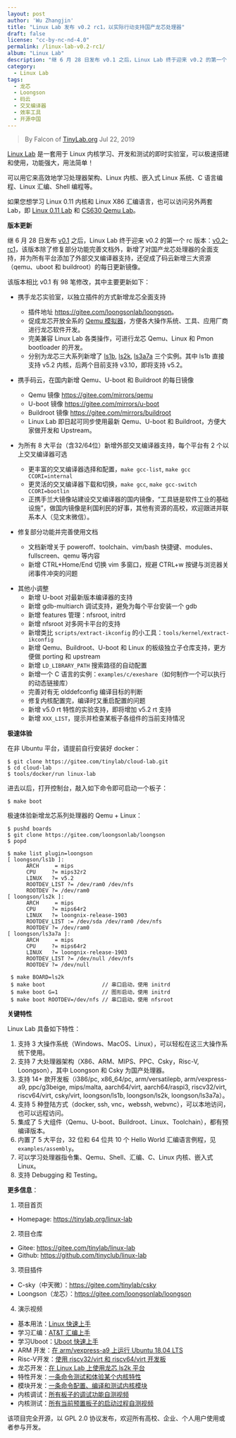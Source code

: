 ```yaml
---
layout: post
author: 'Wu Zhangjin'
title: "Linux Lab 发布 v0.2 rc1，以实际行动支持国产龙芯处理器"
draft: false
license: "cc-by-nc-nd-4.0"
permalink: /linux-lab-v0.2-rc1/
album: "Linux Lab"
description: "继 6 月 28 日发布 v0.1 之后，Linux Lab 终于迎来 v0.2 的第一个 rc 版本，该版本除了修复部分功能外，新增了国产龙芯处理器支持，并为所有平台添加了外部交叉编译器支持，并促成码云新增三大资源的每日更新镜像。"
category:
  - Linux Lab
tags:
  - 龙芯
  - Loongson
  - 码云
  - 交叉编译器
  - 效率工具
  - 开源中国
---
```


> By Falcon of [TinyLab.org][1]
> Jul 22, 2019

[Linux Lab](/linux-lab) 是一套用于 Linux 内核学习、开发和测试的即时实验室，可以极速搭建和使用，功能强大，用法简单！

可以用它来高效地学习处理器架构、Linux 内核、嵌入式 Linux 系统、C 语言编程、Linux 汇编、Shell 编程等。

如果您想学习 Linux 0.11 内核和 Linux X86 汇编语言，也可以访问另外两套 Lab，即 [Linux 0.11 Lab](/linux-0.11-lab) 和 [CS630 Qemu Lab](/cs630-qemu-lab)。

**版本更新**

继 6 月 28 日发布 [v0.1](https://gitee.com/tinylab/linux-lab/tree/v0.1/) 之后，Linux Lab 终于迎来 v0.2 的第一个 rc 版本：[v0.2-rc1](https://gitee.com/tinylab/linux-lab/tree/v0.2-rc1/)，该版本除了修复部分功能完善文档外，新增了对国产龙芯处理器的全面支持，并为所有平台添加了外部交叉编译器支持，还促成了码云新增三大资源（qemu、uboot 和 buildroot）的每日更新镜像。

该版本相比 v0.1 有 98 笔修改，其中主要更新如下：

  - 携手龙芯实验室，以独立插件的方式新增龙芯全面支持
    * 插件地址
      <https://gitee.com/loongsonlab/loongson>。
    * 促成龙芯开放全系的 [Qemu 模拟器](https://gitee.com/loongsonlab/qemu)，方便各大操作系统、工具、应用厂商进行龙芯软件开发。
    * 完美兼容 Linux Lab 各类操作，可进行龙芯 Qemu、Linux 和 Pmon bootloader 的开发。
    * 分别为龙芯三大系列新增了 [ls1b](http://showterm.io/3d02112bf9a98ed5879f6), [ls2k](http://showterm.io/1eca85a09775fd212d827), [ls3a7a](http://showterm.io/14efe5d0f2fa96168f355) 三个实例。其中 ls1b 直接支持 v5.2 内核，后两个目前支持 v3.10，即将支持 v5.2。

  - 携手码云，在国内新增 Qemu、U-boot 和 Buildroot 的每日镜像
    * Qemu 镜像
      <https://gitee.com/mirrors/qemu>
    * U-boot 镜像
      <https://gitee.com/mirrors/u-boot>
    * Buildroot 镜像
      <https://gitee.com/mirrors/buildroot>
    * Linux Lab 即日起可同步使用最新 Qemu、U-boot 和 Buildroot，方便大家做开发和 Upstream。

  - 为所有 8 大平台（含32/64位）新增外部交叉编译器支持，每个平台有 2 个以上交叉编译器可选
    * 更丰富的交叉编译器选择和配置，`make gcc-list`, `make gcc CCORI=internal`
    * 更灵活的交叉编译器下载和切换，`make gcc`, `make gcc-switch CCORI=bootlin`
    * 正携手兰大镜像站建设交叉编译器的国内镜像，“工具链是软件工业的基础设施”，做国内镜像是利国利民的好事，其他有资源的高校，欢迎跟进并联系本人（见文末微信）。

  - 修复部分功能并完善使用文档
    * 文档新增关于 poweroff、toolchain、vim/bash 快捷键、modules、fullscreen、qemu 等内容
    * 新增 CTRL+Home/End 切换 vim 多窗口，规避 CTRL+w 按键与浏览器关闭事件冲突的问题

  * 其他小调整
    * 新增 U-boot 对最新版本编译器的支持
    * 新增 gdb-multiarch 调试支持，避免为每个平台安装一个 gdb
    * 新增 features 管理：nfsroot, initrd
    * 新增 nfsroot 对多网卡平台的支持
    * 新增类比 `scripts/extract-ikconfig` 的小工具：`tools/kernel/extract-ikconfig`
    * 新增 Qemu、Buildroot、U-boot 和 Linux 的板级独立子仓库支持，更方便做 porting 和 upstream
    * 新增 `LD_LIBRARY_PATH` 搜索路径的自动配置
    * 新增一个 C 语言的实例：`examples/c/exeshare`（如何制作一个可以执行的动态链接库）
    * 完善对有无 olddefconfig 编译目标的判断
    * 修复内核配置完，编译时又重启配置的问题
    * 新增 v5.0 rt 特性的实验支持，即将增加 v5.2 rt 支持
    * 新增 `XXX_LIST`，提示并检查某板子各组件的当前支持情况

**极速体验**

在非 Ubuntu 平台，请提前自行安装好 docker：

    $ git clone https://gitee.com/tinylab/cloud-lab.git
    $ cd cloud-lab
    $ tools/docker/run linux-lab

进去以后，打开控制台，敲入如下命令即可启动一个板子：

    $ make boot

极速体验新增龙芯系列处理器的 Qemu + Linux：

    $ pushd boards
    $ git clone https://gitee.com/loongsonlab/loongson
    $ popd

    $ make list plugin=loongson
    [ loongson/ls1b ]:
          ARCH     = mips
          CPU     ?= mips32r2
          LINUX   ?= v5.2
          ROOTDEV_LIST ?= /dev/ram0 /dev/nfs
          ROOTDEV ?= /dev/ram0
    [ loongson/ls2k ]:
          ARCH     = mips
          CPU     ?= mips64r2
          LINUX   ?= loongnix-release-1903
          ROOTDEV_LIST := /dev/sda /dev/ram0 /dev/nfs
          ROOTDEV ?= /dev/ram0
    [ loongson/ls3a7a ]:
          ARCH     = mips
          CPU     ?= mips64r2
          LINUX   ?= loongnix-release-1903
          ROOTDEV_LIST ?= /dev/null /dev/nfs
          ROOTDEV ?= /dev/null

     $ make BOARD=ls2k
     $ make boot                  // 串口启动，使用 initrd
     $ make boot G=1              // 图形启动，使用 initrd
     $ make boot ROOTDEV=/dev/nfs // 串口启动，使用 nfsroot

**关键特性**

Linux Lab 具备如下特性：

1. 支持 3 大操作系统（Windows、MacOS、Linux），可以轻松在这三大操作系统下使用。
2. 支持 7 大处理器架构（X86、ARM、MIPS、PPC、Csky，Risc-V, Loongson），其中 Loongson 和 Csky 为国产处理器。
3. 支持 14+ 款开发板（i386/pc, x86_64/pc, arm/versatilepb, arm/vexpress-a9, ppc/g3beige, mips/malta, aarch64/virt, aarch64/raspi3, riscv32/virt, riscv64/virt, csky/virt, loongson/ls1b, loongson/ls2k, loongson/ls3a7a）。
4. 支持 5 种登陆方式（docker, ssh, vnc，webssh, webvnc），可以本地访问，也可以远程访问。
5. 集成了 5 大组件（Qemu、U-boot、Buildroot、Linux、Toolchain），都有预编译版本。
6. 内置了 5 大平台，32 位和 64 位共 10 个 Hello World 汇编语言例程，见 `examples/assembly`。
7. 可以学习处理器指令集、Qemu、Shell、汇编、C、Linux 内核、嵌入式 Linux。
8. 支持 Debugging 和 Testing。

**更多信息**：

1. 项目首页
  - Homepage: <https://tinylab.org/linux-lab>

2. 项目仓库
  - Gitee: <https://gitee.com/tinylab/linux-lab>
  - Github:  <https://github.com/tinyclub/linux-lab>

3. 项目插件
  - C-sky（中天微）：<https://gitee.com/tinylab/csky>
  - Loongson（龙芯）：<https://gitee.com/loongsonlab/loongson>

4. 演示视频
  - 基本用法：[Linux 快速上手](http://showterm.io/6fb264246580281d372c6)
  - 学习汇编：[AT&T 汇编上手](http://showterm.io/0f0c2a6e754702a429269)
  - 学习Uboot：[Uboot 快速上手](http://showterm.io/11f5ae44b211b56a5d267)
  - ARM 开发：[在 arm/vexpress-a9 上运行 Ubuntu 18.04 LTS](http://showterm.io/c351abb6b1967859b7061)
  - Risc-V开发：[使用 riscv32/virt 和 riscv64/virt 开发板](http://showterm.io/37ce75e5f067be2cc017f)
  - 龙芯开发：[在 Linux Lab 上使用龙芯 ls2k 平台](http://showterm.io/1eca85a09775fd212d827)
  - 特性开发：[一条命令测试和体验某个内核特性](http://showterm.io/7edd2e51e291eeca59018)
  - 模块开发：[一条命令配置、编译和测试内核模块](http://showterm.io/26b78172aa926a316668d)
  - 内核调试：[所有板子的调试功能自测视频](http://showterm.io/0255c6a8b7d16dc116cbe)
  - 内核测试：[所有当前预置板子的启动过程自测视频](http://showterm.io/8cd2babf19e0e4f90897e)


该项目完全开源，以 GPL 2.0 协议发布，欢迎所有高校、企业、个人用户使用或者参与开发。

[1]: https://tinylab.org/
